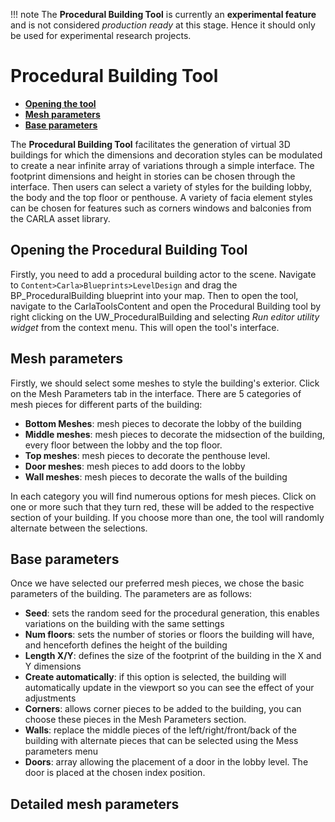 !!! note
	The __Procedural Building Tool__ is currently an __experimental feature__ and is not considered *production ready* at this stage. Hence it should only be used for experimental research projects.

# Procedural Building Tool

- [__Opening the tool__](#opening-the-procedural-building-tool)
- [__Mesh parameters__](#mesh-parameters)
- [__Base parameters__](#base-parameters)

The __Procedural Building Tool__ facilitates the generation of virtual 3D buildings for which the dimensions and decoration styles can be modulated to create a near infinite array of variations through a simple interface. The footprint dimensions and height in stories can be chosen through the interface. Then users can select a variety of styles for the building lobby, the body and the top floor or penthouse. A variety of facia element styles can be chosen for features such as corners windows and balconies from the CARLA asset library. 

## Opening the Procedural Building Tool

Firstly, you need to add a procedural building actor to the scene. Navigate to `Content>Carla>Blueprints>LevelDesign` and drag the BP_ProceduralBuilding blueprint into your map. Then to open the tool, navigate to the CarlaToolsContent and open the Procedural Building tool by right clicking on the UW_ProceduralBuilding and selecting *Run editor utility widget* from the context menu. This will open the tool's interface. 

## Mesh parameters

Firstly, we should select some meshes to style the building's exterior. Click on the Mesh Parameters tab in the interface. There are 5 categories of mesh pieces for different parts of the building:

- __Bottom Meshes__: mesh pieces to decorate the lobby of the building
- __Middle meshes__: mesh pieces to decorate the midsection of the building, every floor between the lobby and the top floor.
- __Top meshes__: mesh pieces to decorate the penthouse level.
- __Door meshes__: mesh pieces to add doors to the lobby
- __Wall meshes__: mesh pieces to decorate the walls of the building

In each category you will find numerous options for mesh pieces. Click on one or more such that they turn red, these will be added to the respective section of your building. If you choose more than one, the tool will randomly alternate between the selections. 

## Base parameters

Once we have selected our preferred mesh pieces, we chose the basic parameters of the building. The parameters are as follows:

- __Seed__: sets the random seed for the procedural generation, this enables variations on the building with the same settings
- __Num floors__: sets the number of stories or floors the building will have, and henceforth defines the height of the building
- __Length X/Y__: defines the size of the footprint of the building in the X and Y dimensions
- __Create automatically__: if this option is selected, the building will automatically update in the viewport so you can see the effect of your adjustments
- __Corners__: allows corner pieces to be added to the building, you can choose these pieces in the Mesh Parameters section.
- __Walls__: replace the middle pieces of the left/right/front/back of the building with alternate pieces that can be selected using the Mess parameters menu
- __Doors__: array allowing the placement of a door in the lobby level. The door is placed at the chosen index position.

## Detailed mesh parameters









